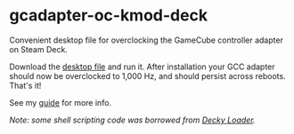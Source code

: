 # gcadapter-oc-kmod-deck
Convenient desktop file for overclocking the GameCube controller adapter on Steam Deck.

Download the [desktop file]() and run it. After installation your GCC adapter should now be overclocked to 1,000 Hz, and should persist across reboots. That's it!

See my [guide](https://linuxgamingcentral.com/posts/overclock-gc-adapter-on-steam-deck/) for more info.

*Note: some shell scripting code was borrowed from [Decky Loader](https://github.com/SteamDeckHomebrew/decky-loader).*
